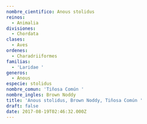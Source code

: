```yaml
---
nombre_cientifico: Anous stolidus
reinos:
  - Animalia
divisiones:
  - Chordata
clases:
  - Aves
ordenes:
  - Charadriiformes
familias:
  - 'Laridae '
generos:
  - Anous
especie: stolidus
nombre_comun: 'Tiñosa Común '
nombre_ingles: Brown Noddy
title: 'Anous stolidus, Brown Noddy, Tiñosa Común '
draft: false
date: 2017-08-19T02:46:32.000Z
---
```


